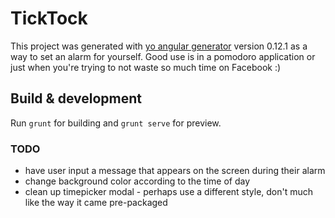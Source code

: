 # TickTock

This project was generated with [yo angular generator](https://github.com/yeoman/generator-angular)
version 0.12.1 as a way to set an alarm for yourself.  Good use is in a pomodoro application or just
when you're trying to not waste so much time on Facebook :)

## Build & development

Run `grunt` for building and `grunt serve` for preview.

### TODO
- have user input a message that appears on the screen during their alarm
- change background color according to the time of day
- clean up timepicker modal - perhaps use a different style, don't much like the way it came pre-packaged
